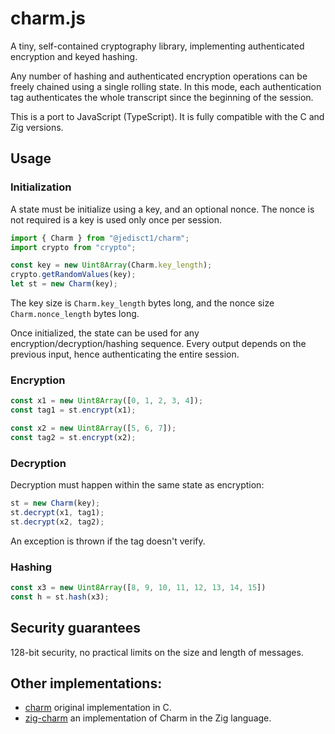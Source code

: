 # charm.js

A tiny, self-contained cryptography library, implementing authenticated encryption and keyed hashing.

Any number of hashing and authenticated encryption operations can be freely chained using a single rolling state.
In this mode, each authentication tag authenticates the whole transcript since the beginning of the session.

This is a port to JavaScript (TypeScript). It is fully compatible with the C and Zig versions.

## Usage

### Initialization

A state must be initialize using a key, and an optional nonce. The nonce is not required is a key is used only once per session.

```js
import { Charm } from "@jedisct1/charm";
import crypto from "crypto";

const key = new Uint8Array(Charm.key_length);
crypto.getRandomValues(key);
let st = new Charm(key);
```

The key size is `Charm.key_length` bytes long, and the nonce size `Charm.nonce_length` bytes long.

Once initialized, the state can be used for any encryption/decryption/hashing sequence. Every output depends on the previous input, hence authenticating the entire session.

### Encryption

```js
const x1 = new Uint8Array([0, 1, 2, 3, 4]);
const tag1 = st.encrypt(x1);

const x2 = new Uint8Array([5, 6, 7]);
const tag2 = st.encrypt(x2);
```

### Decryption

Decryption must happen within the same state as encryption:

```js
st = new Charm(key);
st.decrypt(x1, tag1);
st.decrypt(x2, tag2);
```

An exception is thrown if the tag doesn't verify.

### Hashing

```js
const x3 = new Uint8Array([8, 9, 10, 11, 12, 13, 14, 15])
const h = st.hash(x3);
```

## Security guarantees

128-bit security, no practical limits on the size and length of messages.

## Other implementations:

- [charm](https://github.com/jedisct1/charm) original implementation in C.
- [zig-charm](https://github.com/jedisct1/zig-charm) an implementation of Charm in the Zig language.
